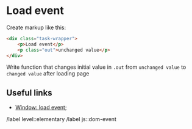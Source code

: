 # Load event

Create markup like this:

```html
<div class="task-wrapper">
    <p>Load event</p>
    <p class="out">unchanged value</p>
</div>
```

Write function that changes initial value in `.out` from `unchanged value` to `changed value` after loading page

## Useful links

- [Window: load event](https://developer.mozilla.org/en-US/docs/Web/API/Window/load_event);
<!-- Don't forget about labels. Example: -->
/label level::elementary
/label js::dom-event
